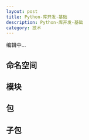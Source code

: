 ```yaml
---
layout: post
title: Python-库开发-基础
description: Python-库开发-基础
category: 技术
---
```


编辑中...

## 命名空间


## 模块

## 包

## 子包
```python

```

